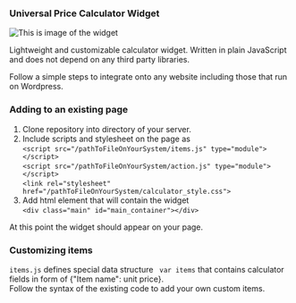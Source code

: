 ### Universal Price Calculator Widget

![This is image of the widget](https://i.ibb.co/fX6bgb3/Calc-image.png)

Lightweight and customizable calculator widget. Written in plain JavaScript and does not depend on any third party libraries. 

Follow a simple steps to integrate onto any website including those that run on Wordpress.

### Adding to an existing page
1. Clone repository into directory of your server.
2. Include scripts and stylesheet on the page as <br>
`<script src="/pathToFileOnYourSystem/items.js" type="module"></script>` <br>
`<script src="/pathToFileOnYourSystem/action.js" type="module"></script>` <br>
`<link rel="stylesheet" href="/pathToFileOnYourSystem/calculator_style.css">` <br>
3. Add html element that will contain the widget <br>
`<div class="main" id="main_container"></div>`

At this point the widget should appear on your page. 

### Customizing items 

`items.js` defines special data structure ` var items` that contains calculator fields in form of {"Item name": unit price}. <br> 
Follow the syntax of the existing code to add your own custom items. 
